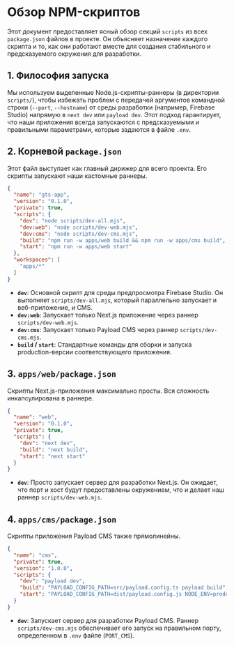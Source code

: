 # Обзор NPM-скриптов

Этот документ предоставляет ясный обзор секций `scripts` из всех `package.json` файлов в проекте. Он объясняет назначение каждого скрипта и то, как они работают вместе для создания стабильного и предсказуемого окружения для разработки.

## 1. Философия запуска

Мы используем выделенные Node.js-скрипты-раннеры (в директории `scripts/`), чтобы избежать проблем с передачей аргументов командной строки (`--port`, `--hostname`) от среды разработки (например, Firebase Studio) напрямую в `next dev` или `payload dev`. Этот подход гарантирует, что наши приложения всегда запускаются с предсказуемыми и правильными параметрами, которые задаются в файле `.env`.

## 2. Корневой `package.json`

Этот файл выступает как главный дирижер для всего проекта. Его скрипты запускают наши кастомные раннеры.

```json
{
  "name": "gts-app",
  "version": "0.1.0",
  "private": true,
  "scripts": {
    "dev": "node scripts/dev-all.mjs",
    "dev:web": "node scripts/dev-web.mjs",
    "dev:cms": "node scripts/dev-cms.mjs",
    "build": "npm run -w apps/web build && npm run -w apps/cms build",
    "start": "npm run -w apps/web start"
  },
  "workspaces": [
    "apps/*"
  ]
}
```

- **`dev`**: Основной скрипт для среды предпросмотра Firebase Studio. Он выполняет `scripts/dev-all.mjs`, который параллельно запускает и веб-приложение, и CMS.
- **`dev:web`**: Запускает только Next.js приложение через раннер `scripts/dev-web.mjs`.
- **`dev:cms`**: Запускает только Payload CMS через раннер `scripts/dev-cms.mjs`.
- **`build` / `start`**: Стандартные команды для сборки и запуска production-версии соответствующего приложения.

## 3. `apps/web/package.json`

Скрипты Next.js-приложения максимально просты. Вся сложность инкапсулирована в раннере.

```json
{
  "name": "web",
  "version": "0.1.0",
  "private": true,
  "scripts": {
    "dev": "next dev",
    "build": "next build",
    "start": "next start"
  }
}
```

- **`dev`**: Просто запускает сервер для разработки Next.js. Он ожидает, что порт и хост будут предоставлены окружением, что и делает наш раннер `scripts/dev-web.mjs`.

## 4. `apps/cms/package.json`

Скрипты приложения Payload CMS также прямолинейны.

```json
{
  "name": "cms",
  "private": true,
  "version": "1.0.0",
  "scripts": {
    "dev": "payload dev",
    "build": "PAYLOAD_CONFIG_PATH=src/payload.config.ts payload build",
    "start": "PAYLOAD_CONFIG_PATH=dist/payload.config.js NODE_ENV=production node dist/server.js"
  }
}
```

- **`dev`**: Запускает сервер для разработки Payload CMS. Раннер `scripts/dev-cms.mjs` обеспечивает его запуск на правильном порту, определенном в `.env` файле (`PORT_CMS`).
